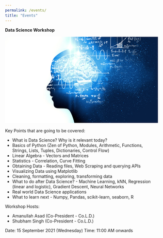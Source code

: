 ```yaml
---
permalink: /events/
title: "Events"
---
```


**Data Science Workshop**

![Data Science](assets/images/datascience.jpg)

Key Points that are going to be covered:
 - What is Data Science? Why is it relevant today?
 - Basics of Python (Zen of Python, Modules, Arithmetic, Functions, Strings, Lists, Tuples, Dictionaries, Control Flow)
 - Linear Algebra - Vectors and Matrices
 - Statistics - Correlation, Curve Fitting
 - Obtaining Data - Reading files, Web Scraping and querying APIs
 - Visualizing Data using Matplotlib
 - Cleaning, formatting, exploring, transforming data
 - What to do after Data Science? - Machine Learning, kNN, Regression (linear and logistic), Gradient Descent, Neural Networks
 - Real world Data Science applications
 - What to learn next - Numpy, Pandas, scikit-learn, seaborn, R

Workshop Hosts:
 - Amanullah Asad (Co-President - Co.L.D.)
 - Shubham Singh (Co-President - Co.L.D.)

Date: 15 September 2021 (Wednesday)
Time: 11:00 AM onwards